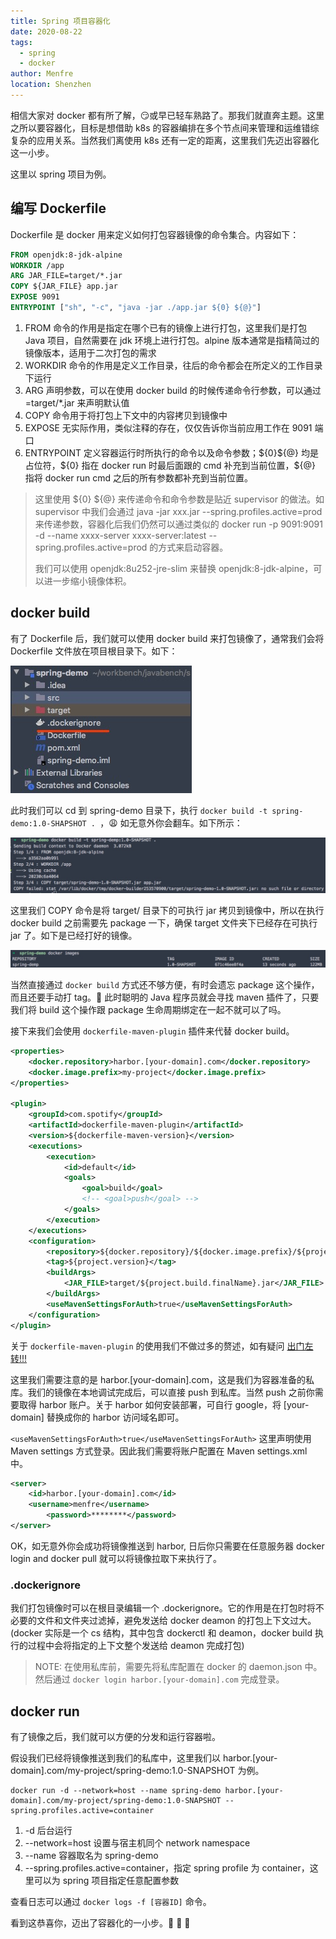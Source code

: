 ```yaml
---
title: Spring 项目容器化
date: 2020-08-22
tags: 
  - spring
  - docker
author: Menfre
location: Shenzhen
---
```


相信大家对 docker 都有所了解，:smirk: ​或早已轻车熟路了。那我们就直奔主题。这里之所以要容器化，目标是想借助 k8s 的容器编排在多个节点间来管理和运维错综复杂的应用关系。当然我们离使用 k8s 还有一定的距离，这里我们先迈出容器化这一小步。

这里以 spring 项目为例。

## 编写 Dockerfile

Dockerfile 是 docker 用来定义如何打包容器镜像的命令集合。内容如下：

```dockerfile
FROM openjdk:8-jdk-alpine
WORKDIR /app
ARG JAR_FILE=target/*.jar
COPY ${JAR_FILE} app.jar
EXPOSE 9091
ENTRYPOINT ["sh", "-c", "java -jar ./app.jar ${0} ${@}"]
```
1. FROM 命令的作用是指定在哪个已有的镜像上进行打包，这里我们是打包 Java 项目，自然需要在 jdk 环境上进行打包。alpine 版本通常是指精简过的镜像版本，适用于二次打包的需求
2. WORKDIR 命令的作用是定义工作目录，往后的命令都会在所定义的工作目录下运行
3. ARG 声明参数，可以在使用 docker build 的时候传递命令行参数，可以通过 =target/*.jar 来声明默认值
4. COPY 命令用于将打包上下文中的内容拷贝到镜像中
5. EXPOSE 无实际作用，类似注释的存在，仅仅告诉你当前应用工作在 9091 端口
6. ENTRYPOINT 定义容器运行时所执行的命令以及命令参数；\${0}\${@} 均是占位符，\${0} 指在 docker run 时最后面跟的 cmd 补充到当前位置，\${@} 指将 docker run cmd 之后的所有参数都补充到当前位置。

> 这里使用 \${0} \${@} 来传递命令和命令参数是贴近 supervisor 的做法。如 supervisor 中我们会通过 java -jar xxx.jar --spring.profiles.active=prod 来传递参数，容器化后我们仍然可以通过类似的 docker run -p 9091:9091 -d --name xxxx-server xxxx-server:latest --spring.profiles.active=prod 的方式来启动容器。
> 
>我们可以使用 openjdk:8u252-jre-slim 来替换 openjdk:8-jdk-alpine，可以进一步缩小镜像体积。
## docker build

有了 Dockerfile 后，我们就可以使用 docker build 来打包镜像了，通常我们会将 Dockerfile 文件放在项目根目录下。如下：

![project-directory](/image/project-directory.jpg)

此时我们可以 cd 到 spring-demo 目录下，执行 `docker build -t spring-demo:1.0-SHAPSHOT .
`，:weary: 如无意外你会翻车。如下所示：

![docker-build-failed](/image/docker-build-failed.jpg)

这里我们 COPY 命令是将 target/ 目录下的可执行 jar 拷贝到镜像中，所以在执行 docker build 之前需要先 package 一下，确保 target 文件夹下已经存在可执行 jar 了。如下是已经打好的镜像。

![docker-images](/image/docker-images.jpg)

当然直接通过 `docker build` 方式还不够方便，有时会遗忘 package 这个操作，而且还要手动打 tag。:star2: ​此时聪明的 Java 程序员就会寻找 maven 插件了，只要我们将 build 这个操作跟 package 生命周期绑定在一起不就可以了吗。

接下来我们会使用 `dockerfile-maven-plugin` 插件来代替 docker build。

```xml
<properties>
	<docker.repository>harbor.[your-domain].com</docker.repository>
    <docker.image.prefix>my-project</docker.image.prefix>
</properties>

<plugin>
    <groupId>com.spotify</groupId>
    <artifactId>dockerfile-maven-plugin</artifactId>
    <version>${dockerfile-maven-version}</version>
    <executions>
        <execution>
            <id>default</id>
            <goals>
                <goal>build</goal>
                <!-- <goal>push</goal> -->
            </goals>
        </execution>
    </executions>
    <configuration>
        <repository>${docker.repository}/${docker.image.prefix}/${project.artifactId}</repository>
        <tag>${project.version}</tag>
        <buildArgs>
            <JAR_FILE>target/${project.build.finalName}.jar</JAR_FILE>
        </buildArgs>
        <useMavenSettingsForAuth>true</useMavenSettingsForAuth>
    </configuration>
</plugin>
```

关于 `dockerfile-maven-plugin` 的使用我们不做过多的赘述，如有疑问 [出门左转!!!](https://github.com/spotify/dockerfile-maven)

这里我们需要注意的是 harbor.[your-domain].com，这是我们为容器准备的私库。我们的镜像在本地调试完成后，可以直接 push 到私库。当然 push 之前你需要取得 harbor 账户。关于 harbor 如何安装部署，可自行 google，将 [your-domain] 替换成你的 harbor 访问域名即可。

`<useMavenSettingsForAuth>true</useMavenSettingsForAuth>` 这里声明使用 Maven settings 方式登录。因此我们需要将账户配置在 Maven settings.xml 中。

```xml
<server>
    <id>harbor.[your-domain].com</id>
    <username>menfre</username>
		<password>********</password>
</server>
```

OK，如无意外你会成功将镜像推送到 harbor, 日后你只需要在任意服务器 docker login and docker pull 就可以将镜像拉取下来执行了。

### .dockerignore

我们打包镜像时可以在根目录编辑一个 .dockerignore。它的作用是在打包时将不必要的文件和文件夹过滤掉，避免发送给 docker deamon 的打包上下文过大。(docker 实际是一个 cs 结构，其中包含  dockerctl 和 deamon，docker build 执行的过程中会将指定的上下文整个发送给 deamon 完成打包)

> NOTE: 在使用私库前，需要先将私库配置在 docker 的 daemon.json 中。然后通过 `docker login harbor.[your-domain].com` 完成登录。

## docker run 

有了镜像之后，我们就可以方便的分发和运行容器啦。

假设我们已经将镜像推送到我们的私库中，这里我们以 harbor.[your-domain].com/my-project/spring-demo:1.0-SNAPSHOT 为例。

```shell
docker run -d --network=host --name spring-demo harbor.[your-domain].com/my-project/spring-demo:1.0-SNAPSHOT --spring.profiles.active=container
```

1. -d 后台运行
2. --network=host 设置与宿主机同个 network namespace
3. --name 容器取名为 spring-demo
4. --spring.profiles.active=container，指定 spring profile 为 container，这里可以为 spring 项目指定任意配置参数

查看日志可以通过 `docker logs -f [容器ID]` 命令。

看到这恭喜你，迈出了容器化的一小步。:clap: :clap: :clap:

 
 <comment/> 
